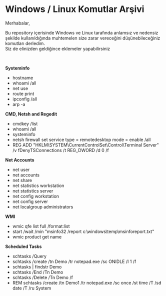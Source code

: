 # Windows / Linux Komutlar Arşivi
Merhabalar,
<br><p>
Bu repository içerisinde Windows ve Linux tarafında anlamsız ve nedensiz şekilde kullanıldığında muhtemelen size zarar vereceğini düşünebileceğiniz komutları derledim.
<br>
Siz de elinizden geldiğince eklemeler yapabilirsiniz</p>
</br>

<b>Systeminfo</b>
<ul>
<li>hostname</li>
<li>whoami /all</li>
<li>net use</li>
<li>route print</li>
<li>ipconfig /all</li>
<li>arp -a</li>
</ul>

<b>CMD, Netsh and Regedit</b>
<ul>
<li>cmdkey /list</li>
<li>whoami /all</li>
<li>systeminfo</li>
<li>netsh firewall set service type = remotedesktop mode = enable /all</li>
<li>REG ADD "HKLM\SYSTEM\CurrentControlSet\Control\Terminal Server" /v fDenyTSConnections /t REG_DWORD /d 0 /f</li>
</ul>

<b>Net Accounts</b>
<ul>
<li>net user</li>
<li>net accounts</li>
<li>net share</li>
<li>net statistics workstation</li>
<li>net statistics server</li>
<li>net config workstation</li>
<li>net config server</li>
<li>net localgroup administrators</li>
</ul>

<b>WMI</b>
<ul>
<li>wmic qfe list full /format:list</li>
<li>start /wait /min "msinfo32 /report c:\windows\temp\msinforeport.txt"</li>
<li>wmic product get name</li>
</ul>

<b>Scheduled Tasks</b>
<ul>
<li>schtasks /Query</li>
<li>schtasks /create /tn Demo /tr notepad.exe /sc ONIDLE /I 1 /f</li>
<li>schtasks | findstr Demo</li>
<li>schtasks /End /Tn Demo</li>
<li>schtasks /Delete /Tn Demo /f</li>
<li>REM schtasks /create /tn Demo1 /tr notepad.exe /sc once /st time /T /sd date /T /ru System</li>
</ul>
